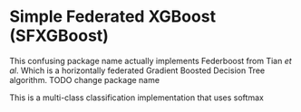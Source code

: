 # Simple Federated XGBoost (SFXGBoost)
This confusing package name actually implements Federboost from Tian *et al*.
Which is a horizontally federated Gradient Boosted Decision Tree algorithm.
TODO change package name 

This is a multi-class classification implementation that uses softmax
